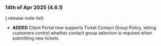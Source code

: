 ### 14th of Apr 2025 (4.6.1)

{.release-note-list}
- **ADDED** Client Portal now supports Ticket Contact Group Policy, letting customers control whether contact group selection is required when submitting new tickets.
